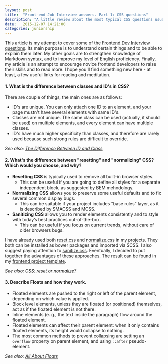 ```yaml
---
layout: post
title:  "Front-end Job Interview answers. Part 1: CSS questions"
description: "A little review about the most typical CSS questions usually asked by interviewers."
date:   2015-12-07 14:21:00
categories: juniorship
---
```

This article is my attempt to cover some of the [Frontend Dev Interview questions](https://github.com/h5bp/Front-end-Developer-Interview-Questions).
Its main purpose is to understand certain things and to be able to explain them later.
My other goals are to strengthen knowledge of Markdown syntax, and to improve my level of English proficiency.
Finally, my article is an attempt to encourage novice frontend developers to raise their skills and to read more.
I hope you'll find something new here - at least, a few useful links for reading and meditation.

#### 1. What is the difference between classes and ID's in CSS?

There are couple of things, the main ones are as follows:

+ ID's are unique. You can only attach one ID to an element, and your page mustn't have several elements with same ID's.
+ Classes are not unique. The same class can be used (actually, it should be used) on multiple elements, and every element can have multiple classes.
+ ID's have much higher specificity than classes, and therefore are rarely used because such strong rules are difficult to override.

*See also: [The Difference Between ID and Class](https://css-tricks.com/the-difference-between-id-and-class)*

#### 2. What's the difference between "resetting" and "normalizing" CSS? Which would you choose, and why?

+ **Resetting CSS** is typically used to remove all built-in browser styles.
  + This can be useful if you are going to define all styles for a separate independent block, as suggested by BEM mehodology.
+ **Normalizing CSS** allows you to preserve some useful defaults and to fix several common display bugs.
  + This can be suitable if your project includes "base rules" layer, as it is described by SMACSS and MCSS.
+ **Sanitizing CSS** allows you to render elements consistently and to style with today’s best practices out-of-the-box.
  + This can be useful if you focus on current trends, without care of older browsers bugs.

I have already used both [reset.css](https://github.com/shannonmoeller/reset-css) and [normalize.css](https://github.com/JohnAlbin/normalize-scss) in my projects.
They both can be installed as bower packages and imported via SCSS. I also suggest paying attention to [sanitize.css](https://github.com/10up/sanitize.css).
Eventually, I decided to put together the advantages of these approaches. The result can be found in my [frontend project template](https://github.com/web-padawan/skystart/blob/master/sass/helpers/_optimize.scss).

*See also: [CSS: reset or normalize?](https://the-pastry-box-project.net/oli-studholme/2013-june-3)*

#### 3. Describe Floats and how they work.

+ Floated elements are pushed to the right or left of the parent element, depending on which value is applied.
+ Block level elements, unless they are floated (or positioned) themselves, act as if the floated element is not there.
+ Inline elements (e. g., the text inside the paragraph) flow around the floated element.
+ Floated elements can affect their parent element: when it only contains floated elements, its height would collapse to nothing.
+ The most common methods to prevent collapsing are setting an ```overflow``` property on parent element, and using ```::after``` pseudo-element.

*See also: [All About Floats](https://css-tricks.com/all-about-floats)*
